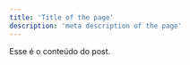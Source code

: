 ```yaml
---
title: 'Title of the page'
description: 'meta description of the page'
---
```

Esse é o conteúdo do post.
